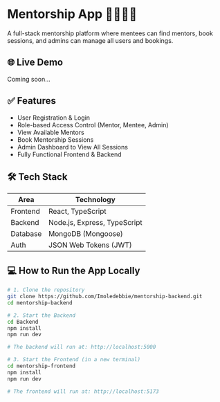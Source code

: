# Mentorship App 👩‍🏫👨‍🎓

A full-stack mentorship platform where mentees can find mentors, book sessions, and admins can manage all users and bookings.

## 🌐 Live Demo

Coming soon...

## ✅ Features

- User Registration & Login
- Role-based Access Control (Mentor, Mentee, Admin)
- View Available Mentors
- Book Mentorship Sessions
- Admin Dashboard to View All Sessions
- Fully Functional Frontend & Backend

## 🛠️ Tech Stack

| Area      | Technology                |
|-----------|---------------------------|
| Frontend  | React, TypeScript         |
| Backend   | Node.js, Express, TypeScript |
| Database  | MongoDB (Mongoose)        |
| Auth      | JSON Web Tokens (JWT)     |

## 💻 How to Run the App Locally

```bash
# 1. Clone the repository
git clone https://github.com/Imoledebbie/mentorship-backend.git
cd mentorship-backend

# 2. Start the Backend
cd Backend
npm install
npm run dev

# The backend will run at: http://localhost:5000

# 3. Start the Frontend (in a new terminal)
cd mentorship-frontend
npm install
npm run dev

# The frontend will run at: http://localhost:5173
